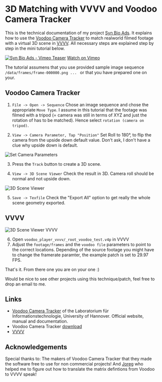 # 3D Matching with VVVV and Voodoo Camera Tracker

This is the technical documentation of my project [Syn Bio Ads](http://benedikt-gross.de/log/2012/04/synthetic-biology-ads/). It explains how to use the [Voodoo Camera Tracker](http://www.digilab.uni-hannover.de/docs/manual.html) to match realworld filmed footage with a virtual 3D scene in [VVVV](http://vvvv.org/). All necessary steps are explained step by step in the mini tutorial below.

[![Syn Bio Ads - Vimeo Teaser](https://raw.github.com/b-g/vvvv_voodoo_3d_matching/master/img/Syn_Bio_Ads_Vimeo_Teaser.png)](https://vimeo.com/40592029 "Watch: Syn Bio Ads on Vimeo")
[Watch on Vimeo](https://vimeo.com/40592029)


The tutorial assumens that you use provided sample image sequence `/data/frames/frame-000000.png ... ` or that you have prepared one on your.

## Voodoo Camera Tracker

1. `File -> Open -> Sequence` Chose an image sequence and chose the appropriate `Move Type`. I assume in this tutorial that the footage was filmed with a tripod (= camera was still in terms of XYZ and just the rotation of has to be matched). Hence select `rotation (camera on tripod)`.

2. `View -> Camera Parameter, Tap "Position"` Set Roll to 180°, to flip the camera from the upside down default value. Don't ask, I don't have a clue why upside down is default.

![Set Camera Parameters](https://raw.github.com/b-g/vvvv_voodoo_3d_matching/master/img/camera_settings.png "Set Camera Parameters")

3. Press the `Track` button to create a 3D scene.

4. `View -> 3D Scene Viewer` Check the result in 3D. Camera roll should be normal and not upside down.

![3D Scene Viewer](https://raw.github.com/b-g/vvvv_voodoo_3d_matching/master/img/Voodoo_Scene_Geometry.png "3D Scene Viewer")

5. `Save -> Texfile` Check the "Export All" option to get really the whole scene geometry exported.

## VVVV
![3D Scene Viewer VVVV](https://raw.github.com/b-g/vvvv_voodoo_3d_matching/master/img/VVVV.png "3D Scene Viewer VVVV")

6. Open `voodoo_player_vvvv/_root_voodoo_test.v4p` in VVVV
7. Adjust the `footage/frames` and the `voodoo file` parameters to point to the correct locations. Depending of the source footage you might have to change the framerate paramter, the example patch is set to 29.97 FPS.

That's it. From there one you are on your one :) 

Would be nice to see other projects using this technique/patch, feel free to drop an email to me.

## Links
* [Voodoo Camera Tracker](http://www.digilab.uni-hannover.de/docs/manual.html) of the Laboratorium für Informationstechnologie, University of Hannover. Official website, manual and documentation.
* Voodoo Camera Tracker [download](http://www.viscoda.com/index.php/en/voodoo-download)
* [VVVV](http://vvvv.org/)

## Acknowledgements
Special thanks to: The makers of Voodoo Camera Tracker that they made the software free to use for non commercial projects! And [Joreg](http://vvvv.org/users/joreg) who helped me to figure out how to translate the matrix defintions from Voodoo to VVVV speak!